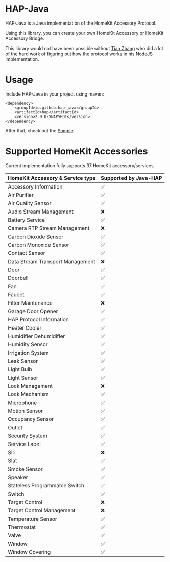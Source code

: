 HAP-Java
=========
HAP-Java is a Java implementation of the HomeKit Accessory Protocol.

Using this library, you can create your own HomeKit Accessory or HomeKit Accessory Bridge.

This library would not have been possible without [Tian Zhang](https://github.com/KhaosT) who did a lot of the hard work of figuring out how the protocol works in his NodeJS implementation.

Usage
=========
Include HAP-Java in your project using maven:

```
<dependency>
	<groupId>io.github.hap-java</groupId>
	<artifactId>hap</artifactId>
	<version>2.0.0-SNAPSHOT</version>
</dependency>
```

After that, check out the [Sample](https://github.com/hap-java/HAP-Java/tree/sample).

Supported HomeKit Accessories
=========

Current implementation fully supports 37 HomeKit accessory/services.

| HomeKit Accessory & Service type | Supported by Java-HAP |
|--------------------|--------------------|
|  Accessory Information            |     :white_check_mark:    |
|  Air Purifier                     |     :white_check_mark:    |
|  Air Quality Sensor               |     :white_check_mark:    |
|  Audio Stream Management          |     :x:                   |
|  Battery Service                  |     :white_check_mark:    |
|  Camera RTP Stream Management     |     :x:                   |
|  Carbon Dioxide Sensor            |     :white_check_mark:    |
|  Carbon Monoxide Sensor           |     :white_check_mark:    |
|  Contact Sensor                   |     :white_check_mark:    |
|  Data Stream Transport Management |     :x:                   |
|  Door                             |     :white_check_mark:    |
|  Doorbell                         |     :white_check_mark:    |
|  Fan                              |     :white_check_mark:    |
|  Faucet                           |     :white_check_mark:    |
|  Filter Maintenance               |     :x:                   |
|  Garage Door Opener               |     :white_check_mark:    |
|  HAP Protocol Information         |     :white_check_mark:    |
|  Heater Cooler                    |     :white_check_mark:    |
|  Humidifier Dehumidifier          |     :white_check_mark:    |
|  Humidity Sensor                  |     :white_check_mark:    |
|  Irrigation System                |     :white_check_mark:    |
|  Leak Sensor                      |     :white_check_mark:    |
|  Light Bulb                       |     :white_check_mark:    |
|  Light Sensor                     |     :white_check_mark:    |
|  Lock Management                  |     :x:                   |
|  Lock Mechanism                   |     :white_check_mark:    |
|  Microphone                       |     :white_check_mark:    |
|  Motion Sensor                    |     :white_check_mark:    |
|  Occupancy Sensor                 |     :white_check_mark:    |
|  Outlet                           |     :white_check_mark:    |
|  Security System                  |     :white_check_mark:    |
|  Service Label                    |     :white_check_mark:    |
|  Siri                             |     :x:                   |
|  Slat                             |     :white_check_mark:    |
|  Smoke Sensor                     |     :white_check_mark:    |
|  Speaker                          |     :white_check_mark:    |
|  Stateless Programmable Switch    |     :white_check_mark:    |
|  Switch                           |     :white_check_mark:    |
|  Target Control                   |     :x:                   |   
|  Target Control Management        |     :x:                   |
|  Temperature Sensor               |     :white_check_mark:    |
|  Thermostat                       |     :white_check_mark:    |
|  Valve                            |     :white_check_mark:   |
|  Window                           |     :white_check_mark:   |
|  Window Covering                  |     :white_check_mark:   |